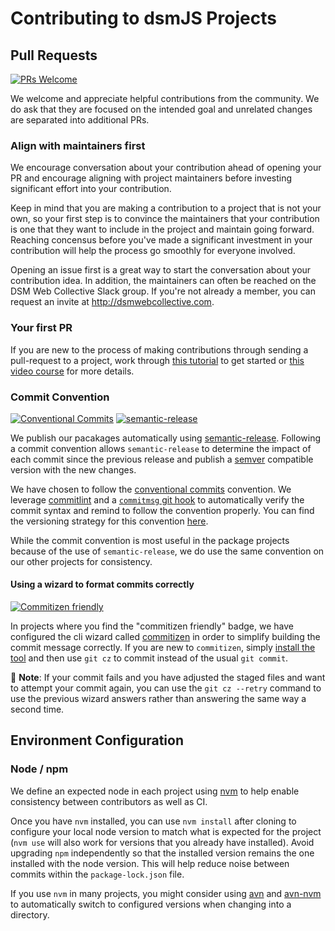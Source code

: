 # Contributing to dsmJS Projects

## Pull Requests

[![PRs Welcome][PRs-badge]][PRs-link]

We welcome and appreciate helpful contributions from the community. We do ask
that they are focused on the intended goal and unrelated changes are separated
into additional PRs.

### Align with maintainers first

We encourage conversation about your contribution ahead of opening your PR and
encourage aligning with project maintainers before investing significant effort
into your contribution.

Keep in mind that you are making a contribution to a project that is not your
own, so your first step is to convince the maintainers that your contribution
is one that they want to include in the project and maintain going forward.
Reaching concensus before you've made a significant investment in your
contribution will help the process go smoothly for everyone involved.

Opening an issue first is a great way to start the conversation about your
contribution idea. In addition, the maintainers can often be reached on the DSM
Web Collective Slack group. If you're not already a member, you can request an
invite at <http://dsmwebcollective.com>.

### Your first PR

If you are new to the process of making contributions through sending a
pull-request to a project, work through [this tutorial][PR-tutorial] to get started or
[this video course][PR-course] for more details.

### Commit Convention

[![Conventional Commits][commit-convention-badge]][commit-convention-link]
[![semantic-release][semantic-release-badge]][semantic-release-link]

We publish our pacakages automatically using
[semantic-release](https://github.com/semantic-release/semantic-release/).
Following a commit convention allows `semantic-release` to determine the impact
of each commit since the previous release and publish a [semver](https://semver.org)
compatible version with the new changes.

We have chosen to follow the [conventional commits][commit-convention-link]
convention. We leverage [commitlint](https://github.com/conventional-changelog/commitlint)
and a [`commitmsg` git hook](https://git-scm.com/book/en/v2/Customizing-Git-Git-Hooks)
to automatically verify the commit syntax and remind to follow the convention
properly. You can find the versioning strategy for this convention [here](https://github.com/semantic-release/commit-analyzer#default-rules-matching).

While the commit convention is most useful in the package projects because of
the use of `semantic-release`, we do use the same convention on our other
projects for consistency.

#### Using a wizard to format commits correctly

[![Commitizen friendly][commitizen-badge]][commitizen-link]

In projects where you find the "commitizen friendly" badge, we have configured
the cli wizard called [commitizen][commitizen-link] in order to simplify
building the commit message correctly. If you are new to `commitizen`, simply
[install the tool](https://commitizen.github.io/cz-cli/#installing-the-command-line-tool)
and then use `git cz` to commit instead of the usual `git commit`.

:eyes: __Note__: If your commit fails and you have adjusted the staged files
and want to attempt your commit again, you can use the `git cz --retry` command
to use the previous wizard answers rather than answering the same way a second
time.

## Environment Configuration

### Node / npm

We define an expected node in each project using [nvm](https://github.com/nvm-sh/nvm)
to help enable consistency between contributors as well as CI.

Once you have `nvm` installed, you can use `nvm install` after cloning to
configure your local node version to match what is expected for the project
(`nvm use` will also work for versions that you already have installed). Avoid
upgrading `npm` independently so that the installed version remains the one
installed with the node version. This will help reduce noise between commits
within the `package-lock.json` file.

If you use `nvm` in many projects, you might consider using [avn](https://github.com/wbyoung/avn)
and [avn-nvm](https://github.com/wbyoung/avn-nvm) to automatically switch to
configured versions when changing into a directory.


[commit-convention-link]: https://conventionalcommits.org
[commit-convention-badge]: https://img.shields.io/badge/Conventional%20Commits-1.0.0-yellow.svg
[semantic-release-link]: https://github.com/semantic-release/semantic-release
[semantic-release-badge]: https://img.shields.io/badge/%20%20%F0%9F%93%A6%F0%9F%9A%80-semantic--release-e10079.svg
[commitizen-link]: http://commitizen.github.io/cz-cli/
[commitizen-badge]: https://img.shields.io/badge/commitizen-friendly-brightgreen.svg
[PR-tutorial]: https://github.com/firstcontributions/first-contributions
[PR-course]: http://makeapullrequest.com
[PRs-link]: http://makeapullrequest.com
[PRs-badge]: https://img.shields.io/badge/PRs-welcome-brightgreen.svg

